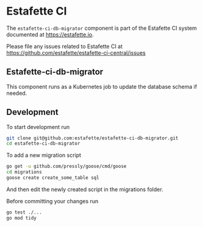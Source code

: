 # Estafette CI

The `estafette-ci-db-migrator` component is part of the Estafette CI system documented at https://estafette.io.

Please file any issues related to Estafette CI at https://github.com/estafette/estafette-ci-central/issues

## Estafette-ci-db-migrator

This component runs as a Kubernetes job to update the database schema if needed.

## Development

To start development run

```bash
git clone git@github.com:estafette/estafette-ci-db-migrator.git
cd estafette-ci-db-migrator
```

To add a new migration script

```bash
go get -u github.com/pressly/goose/cmd/goose
cd migrations
goose create create_some_table sql
```

And then edit the newly created script in the migrations folder.

Before committing your changes run

```bash
go test ./...
go mod tidy
```